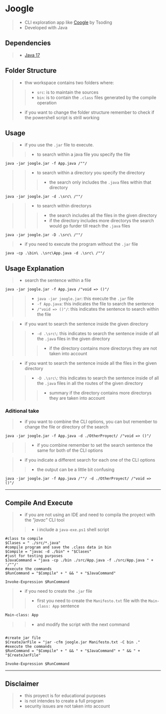 # Joogle
>- CLI exploration app like [Coogle](https://www.youtube.com/watch?v=wK1HjnwDQng&t=1s) by Tsoding
>- Developed with Java

## Dependencies 
>- [Java 17](https://www.oracle.com/es/java/technologies/downloads/#jdk17-windows)

## Folder Structure
>- thw workspace contains two folders where:
>>- `src`: is to maintain the sources
>>- `bin`: is to contain the `.class` files generated by the compile operation
>- if you want to change the folder structure remember to check if the powershell script is strill working

## Usage

>- if you use the `.jar` file to execute.
>>- to search within a java file you specify the file
```shell
java -jar joogle.jar -f App.java /""/
```
>>- to search within a directory you specify the directory
>>>- the search only includes the `.java` files within that directory
```shell
java -jar joogle.jar -d .\src\ /""/
```
>>- to search within directorys
>>>- the search includes all the files in the given directory
>>>- if the directory includes more directorys the search would go furder till reach the `.java` files
```shell
java -jar joogle.jar -D .\src\ /""/
```
>- if you need to execute the program without the `.jar` file
```shell
java -cp .\bin\ .\src\App.java -d .\src\ /""/
```
## Usage Explanation
>- search the sentence within a file
```shell
java -jar joogle.jar -f App.java /"void => ()"/
```
>>- `java -jar joogle.jar`: this execute the `.jar` file
>>- `-f App.java`: this indicates the file to search the sentence
>>- `/"void => ()"/`: this indicates the sentence to search within the file

>- if you want to search the sentence inside the given directory
>>- `-d .\src\`: this indicates to search the sentence inside of all the `.java` files in the given directory
>>>- if the directory contains more directorys they are not taken into account

>- if you want to search the sentence inside all the files in the given directory
>>- `-D .\src\`: this indicates to search the sentence inside of all the `.java` files in all the routes of the given directory 
>>>- summary if the directory contains more directorys they are taken into account

### Aditional take
>- if you want to combine the CLI options, you can but remember to change the file or directory of the search
```shell
java -jar joogle.jar -f App.java -d ./OtherProyect/ /"void => ()"/
```
>>- if you combine remember to set the search sentence the same for both of the CLI options

>- if you indicate a different search for each one of the CLI options
>>- the output can be a little bit confusing
```shell
java -jar joogle.jar -f App.java /""/ -d ./OtherProyect/ /"void => ()"/
```


---------

## Compile And Execute

>- if you are not using an IDE and need to compila the proyect with the *"javac"* CLI tool
>>- i include a `java-exe.ps1` shell script

```shell
#class to compile
$Clases = " ./src/*.java"
#compile program and save the .class data in bin
$Compile = "javac -d ./bin" + "$Clases"
#just for testing purposes
$JavaCommand = "java -cp ./bin ./src/App.java -f ./src/App.java " + '/""/'
#execute the commands
$RunCommand = "$Compile" + " && " + "$JavaCommand"

Invoke-Expression $RunCommand
```
>- if you need to create the `.jar` file
>>- first you need to create the `Manifesto.txt` file with the `Main-class: App` sentence
```txt
Main-class: App
```
>>- and modify the script with the next command
```shell

#create jar file
$CreateJarFile = "jar -cfm joogle.jar Manifesto.txt -C bin ."
#execute the commands
$RunCommand = "$Compile" + " && " + "$JavaCommand" + " && " + "$CreateJarFile"

Invoke-Expression $RunCommand
```

---------

## Disclaimer
>- this proyect is for educational purposes
>- is not intendes to create a full program
>- security issues are not taken into account
